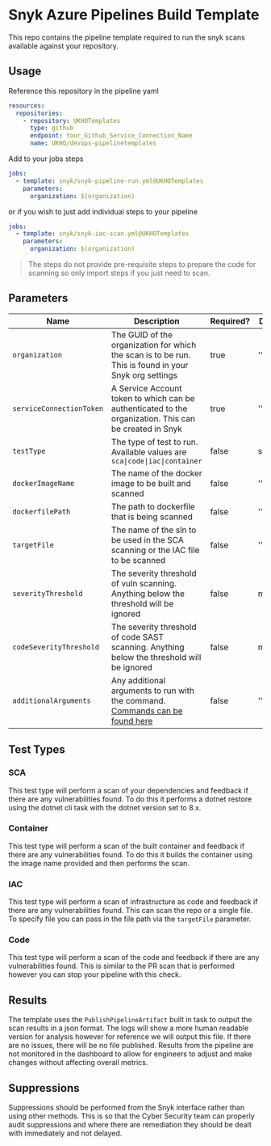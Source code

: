 # Snyk Azure Pipelines Build Template
This repo contains the pipeline template required to run the snyk scans available against your repository.

## Usage

Reference this repository in the pipeline yaml
```yaml
resources:
  repositories:
    - repository: UKHOTemplates
      type: github
      endpoint: Your_Github_Service_Connection_Name
      name: UKHO/devops-pipelinetemplates
```

Add to your jobs steps

```yaml
jobs:
  - template: snyk/snyk-pipeline-run.yml@UKHOTemplates
    parameters:
      organization: $(organization)
```

or if you wish to just add individual steps to your pipeline

```yaml
jobs:
  - template: snyk/snyk-iac-scan.yml@UKHOTemplates
    parameters:
      organization: $(organization)
```
> The steps do not provide pre-requisite steps to prepare the code for scanning so only import steps if you just need to scan.

## Parameters

| Name                    | Description                                                                                | Required? | Default |
|-------------------------|--------------------------------------------------------------------------------------------|-----------|---------|
| `organization`          | The GUID of the organization for which the scan is to be run. This is found in your Snyk org settings                               | true      | ''      |
| `serviceConnectionToken`| A Service Account token to which can be authenticated to the organization. This can be created in Snyk                  | true      | ''      |
| `testType`              | The type of test to run. Available values are `sca\|code\|iac\|container`                     | false     | sca     |
| `dockerImageName`       | The name of the docker image to be built and scanned                                       | false     | ''      |
| `dockerfilePath`        | The path to dockerfile that is being scanned                                               | false     | ''      |
| `targetFile`            | The name of the sln to be used in the SCA scanning or the IAC file to be scanned                                         | false     | ''      |
| `severityThreshold`     | The severity threshold of vuln scanning. Anything below the threshold will be ignored      | false     | medium  |
| `codeSeverityThreshold` | The severity threshold of code SAST scanning. Anything below the threshold will be ignored | false     | medium  |
| `additionalArguments`   | Any additional arguments to run with the command. [Commands can be found here](https://docs.snyk.io/snyk-cli/cli-commands-and-options-summary#options-for-multiple-commands)                                                        | false     | ''      |

## Test Types

### SCA
This test type will perform a scan of your dependencies and feedback if there are any vulnerabilities found. To do this it performs a dotnet restore using the dotnet cli task with the dotnet version set to 8.x.

### Container
This test type will perform a scan of the built container and feedback if there are any vulnerabilities found. To do this it builds the container using the image name provided and then performs the scan.

### IAC
This test type will perform a scan of infrastructure as code and feedback if there are any vulnerabilities found. This can scan the repo or a single file. To specify file you can pass in the file path via the `targetFile` parameter.

### Code
This test type will perform a scan of the code and feedback if there are any vulnerabilities found. This is similar to the PR scan that is performed however you can stop your pipeline with this check.

## Results

The template uses the `PublishPipelineArtifact` built in task to output the scan results in a json format. The logs will show a more human readable version for analysis however for reference we will output this file. If there are no issues, there will be no file published. Results from the pipeline are not monitored in the dashboard to allow for engineers to adjust and make changes without affecting overall metrics.

## Suppressions

Suppressions should be performed from the Snyk interface rather than using other methods. This is so that the Cyber Security team can properly audit suppressions and where there are remediation they should be dealt with immediately and not delayed. 
